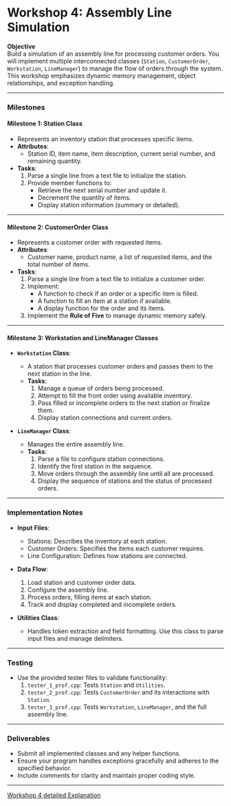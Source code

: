 # Workshop 4: Assembly Line Simulation

**Objective**  
Build a simulation of an assembly line for processing customer orders. You will implement multiple interconnected classes (`Station`, `CustomerOrder`, `Workstation`, `LineManager`) to manage the flow of orders through the system. This workshop emphasizes dynamic memory management, object relationships, and exception handling.

---

### Milestones

#### Milestone 1: **Station Class**
- Represents an inventory station that processes specific items.
- **Attributes**:
  - Station ID, item name, item description, current serial number, and remaining quantity.
- **Tasks**:
  1. Parse a single line from a text file to initialize the station.
  2. Provide member functions to:
     - Retrieve the next serial number and update it.
     - Decrement the quantity of items.
     - Display station information (summary or detailed).

---

#### Milestone 2: **CustomerOrder Class**
- Represents a customer order with requested items.
- **Attributes**:
  - Customer name, product name, a list of requested items, and the total number of items.
- **Tasks**:
  1. Parse a single line from a text file to initialize a customer order.
  2. Implement:
     - A function to check if an order or a specific item is filled.
     - A function to fill an item at a station if available.
     - A display function for the order and its items.
  3. Implement the **Rule of Five** to manage dynamic memory safely.

---

#### Milestone 3: **Workstation and LineManager Classes**
- **`Workstation` Class**:
  - A station that processes customer orders and passes them to the next station in the line.
  - **Tasks**:
    1. Manage a queue of orders being processed.
    2. Attempt to fill the front order using available inventory.
    3. Pass filled or incomplete orders to the next station or finalize them.
    4. Display station connections and current orders.

- **`LineManager` Class**:
  - Manages the entire assembly line.
  - **Tasks**:
    1. Parse a file to configure station connections.
    2. Identify the first station in the sequence.
    3. Move orders through the assembly line until all are processed.
    4. Display the sequence of stations and the status of processed orders.

---

### Implementation Notes
- **Input Files**:
  - Stations: Describes the inventory at each station.
  - Customer Orders: Specifies the items each customer requires.
  - Line Configuration: Defines how stations are connected.

- **Data Flow**:
  1. Load station and customer order data.
  2. Configure the assembly line.
  3. Process orders, filling items at each station.
  4. Track and display completed and incomplete orders.

- **Utilities Class**:
  - Handles token extraction and field formatting. Use this class to parse input files and manage delimiters.

---

### Testing
- Use the provided tester files to validate functionality:
  1. `tester_1_prof.cpp`: Tests `Station` and `Utilities`.
  2. `tester_2_prof.cpp`: Tests `CustomerOrder` and its interactions with `Station`.
  3. `tester_3_prof.cpp`: Tests `Workstation`, `LineManager`, and the full assembly line.

---

### Deliverables
- Submit all implemented classes and any helper functions.
- Ensure your program handles exceptions gracefully and adheres to the specified behavior.
- Include comments for clarity and maintain proper coding style.

---

[Workshop 4 detailed Explanation](ws4-detailed.md)